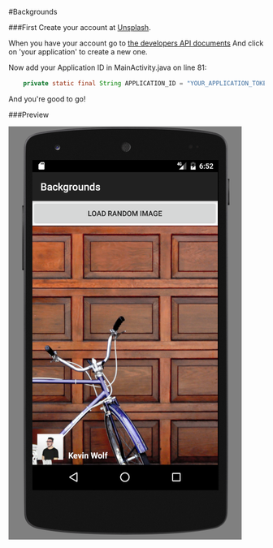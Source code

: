 #Backgrounds


###First
Create your account at [Unsplash](https://unsplash.com/join).

When you have your account go to [the developers API documents](https://unsplash.com/developers)
And click on 'your application' to create a new one.

Now add your Application ID in MainActivity.java on line 81:

```java
    private static final String APPLICATION_ID = "YOUR_APPLICATION_TOKEN_HERE";
```

And you're good to go!


###Preview

![alt text](https://github.com/Jensderond/Backgrounds/blob/master/preview.png "Preview")
